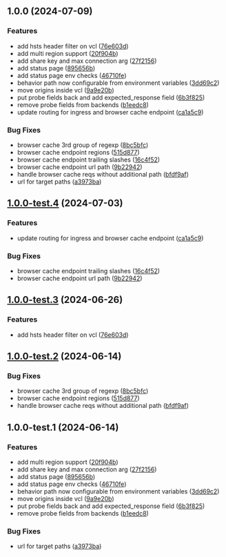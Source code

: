 ## 1.0.0 (2024-07-09)


### Features

* add hsts header filter on vcl ([76e603d](https://github.com/fingerprintjs/fingerprint-pro-fastly-vcl-integration/commit/76e603da8b6d13327de2b07262cc3b798ecb2406))
* add multi region support ([20f904b](https://github.com/fingerprintjs/fingerprint-pro-fastly-vcl-integration/commit/20f904b0a8d886c4a507ae72d6a81430890ded4c))
* add share key and max connection arg ([27f2156](https://github.com/fingerprintjs/fingerprint-pro-fastly-vcl-integration/commit/27f2156d06e78ed0ea4215597a2c97525b46486c))
* add status page ([895656b](https://github.com/fingerprintjs/fingerprint-pro-fastly-vcl-integration/commit/895656b4eb4230d25ec4f529f86edd180f135935))
* add status page env checks ([46710fe](https://github.com/fingerprintjs/fingerprint-pro-fastly-vcl-integration/commit/46710fe1f1b44d0f3423c403aacaad7ee8afe63f))
* behavior path now configurable from environment variables ([3dd69c2](https://github.com/fingerprintjs/fingerprint-pro-fastly-vcl-integration/commit/3dd69c2e37218285b6bc4802e2e125bc38c61b19))
* move origins inside vcl ([9a9e20b](https://github.com/fingerprintjs/fingerprint-pro-fastly-vcl-integration/commit/9a9e20bd61a295e03739f01f7b4494ff0d762ebc))
* put probe fields back and add expected_response field ([6b3f825](https://github.com/fingerprintjs/fingerprint-pro-fastly-vcl-integration/commit/6b3f825755179d1b76d22842f15464aac59e0be2))
* remove probe fields from backends ([b1eedc8](https://github.com/fingerprintjs/fingerprint-pro-fastly-vcl-integration/commit/b1eedc8efd96b5a79474a0e6a2c73930da889cb0))
* update routing for ingress and browser cache endpoint ([ca1a5c9](https://github.com/fingerprintjs/fingerprint-pro-fastly-vcl-integration/commit/ca1a5c98460d3079bf53e69f594e4d0838b7db75))


### Bug Fixes

* browser cache 3rd group of regexp ([8bc5bfc](https://github.com/fingerprintjs/fingerprint-pro-fastly-vcl-integration/commit/8bc5bfc1f086720163f4ceea5a645e3b7fbf5f94))
* browser cache endpoint regions ([515d877](https://github.com/fingerprintjs/fingerprint-pro-fastly-vcl-integration/commit/515d8777bdac39ea5d62d78e20f071b9c5304b01))
* browser cache endpoint trailing slashes ([16c4f52](https://github.com/fingerprintjs/fingerprint-pro-fastly-vcl-integration/commit/16c4f522957d8839fb8f9ee47ecdaf1512176340))
* browser cache endpoint url path ([9b22942](https://github.com/fingerprintjs/fingerprint-pro-fastly-vcl-integration/commit/9b22942cea49f6805f06022a5544776c7ba30ef9))
* handle browser cache reqs without additional path ([bfdf9af](https://github.com/fingerprintjs/fingerprint-pro-fastly-vcl-integration/commit/bfdf9aff3e4323451b8dd06f9acf1c742636ebd4))
* url for target paths ([a3973ba](https://github.com/fingerprintjs/fingerprint-pro-fastly-vcl-integration/commit/a3973bab2f1893e04ba72ccad9c420b336017f16))

## [1.0.0-test.4](https://github.com/fingerprintjs/fingerprint-pro-fastly-vcl-integration/compare/v1.0.0-test.3...v1.0.0-test.4) (2024-07-03)


### Features

* update routing for ingress and browser cache endpoint ([ca1a5c9](https://github.com/fingerprintjs/fingerprint-pro-fastly-vcl-integration/commit/ca1a5c98460d3079bf53e69f594e4d0838b7db75))


### Bug Fixes

* browser cache endpoint trailing slashes ([16c4f52](https://github.com/fingerprintjs/fingerprint-pro-fastly-vcl-integration/commit/16c4f522957d8839fb8f9ee47ecdaf1512176340))
* browser cache endpoint url path ([9b22942](https://github.com/fingerprintjs/fingerprint-pro-fastly-vcl-integration/commit/9b22942cea49f6805f06022a5544776c7ba30ef9))

## [1.0.0-test.3](https://github.com/fingerprintjs/fingerprint-pro-fastly-vcl-integration/compare/v1.0.0-test.2...v1.0.0-test.3) (2024-06-26)


### Features

* add hsts header filter on vcl ([76e603d](https://github.com/fingerprintjs/fingerprint-pro-fastly-vcl-integration/commit/76e603da8b6d13327de2b07262cc3b798ecb2406))

## [1.0.0-test.2](https://github.com/fingerprintjs/fingerprint-pro-fastly-vcl-integration/compare/v1.0.0-test.1...v1.0.0-test.2) (2024-06-14)


### Bug Fixes

* browser cache 3rd group of regexp ([8bc5bfc](https://github.com/fingerprintjs/fingerprint-pro-fastly-vcl-integration/commit/8bc5bfc1f086720163f4ceea5a645e3b7fbf5f94))
* browser cache endpoint regions ([515d877](https://github.com/fingerprintjs/fingerprint-pro-fastly-vcl-integration/commit/515d8777bdac39ea5d62d78e20f071b9c5304b01))
* handle browser cache reqs without additional path ([bfdf9af](https://github.com/fingerprintjs/fingerprint-pro-fastly-vcl-integration/commit/bfdf9aff3e4323451b8dd06f9acf1c742636ebd4))

## 1.0.0-test.1 (2024-06-14)


### Features

* add multi region support ([20f904b](https://github.com/fingerprintjs/fingerprint-pro-fastly-vcl-integration/commit/20f904b0a8d886c4a507ae72d6a81430890ded4c))
* add share key and max connection arg ([27f2156](https://github.com/fingerprintjs/fingerprint-pro-fastly-vcl-integration/commit/27f2156d06e78ed0ea4215597a2c97525b46486c))
* add status page ([895656b](https://github.com/fingerprintjs/fingerprint-pro-fastly-vcl-integration/commit/895656b4eb4230d25ec4f529f86edd180f135935))
* add status page env checks ([46710fe](https://github.com/fingerprintjs/fingerprint-pro-fastly-vcl-integration/commit/46710fe1f1b44d0f3423c403aacaad7ee8afe63f))
* behavior path now configurable from environment variables ([3dd69c2](https://github.com/fingerprintjs/fingerprint-pro-fastly-vcl-integration/commit/3dd69c2e37218285b6bc4802e2e125bc38c61b19))
* move origins inside vcl ([9a9e20b](https://github.com/fingerprintjs/fingerprint-pro-fastly-vcl-integration/commit/9a9e20bd61a295e03739f01f7b4494ff0d762ebc))
* put probe fields back and add expected_response field ([6b3f825](https://github.com/fingerprintjs/fingerprint-pro-fastly-vcl-integration/commit/6b3f825755179d1b76d22842f15464aac59e0be2))
* remove probe fields from backends ([b1eedc8](https://github.com/fingerprintjs/fingerprint-pro-fastly-vcl-integration/commit/b1eedc8efd96b5a79474a0e6a2c73930da889cb0))


### Bug Fixes

* url for target paths ([a3973ba](https://github.com/fingerprintjs/fingerprint-pro-fastly-vcl-integration/commit/a3973bab2f1893e04ba72ccad9c420b336017f16))
